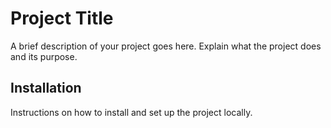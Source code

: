 # Project Title

A brief description of your project goes here. Explain what the project does and its purpose.

## Installation

Instructions on how to install and set up the project locally.
